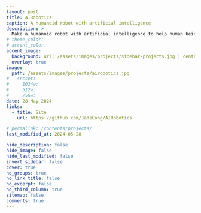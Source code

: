 ```yaml
---
layout: post
title: AIRobotics
caption: A humanoid robot with artificial intelligence
description: >
  Make a humanoid robot with artificial intelligence to help human beings out from physical labors and let humans become more creative.
# theme_color:
# accent_color:
accent_image:
  background: url('/assets/images/projects/sidebar-projects.jpg') center/cover
  overlay: true
image:
  path: /assets/images/projects/airobotics.jpg
#   srcset:
#     1024w:
#     512w:
#     256w:
date: 28 May 2024
links:
  - title: Site
    url: https://github.com/JadeCong/AIRobotics

# permalink: /contents/projects/
last_modified_at: 2024-05-28

hide_description: false
hide_image: false
hide_last_modified: false
invert_sidebar: false
cover: true
no_groups: true
no_link_title: false
no_excerpt: false
no_third_column: true
sitemap: false
comments: true
---
```

